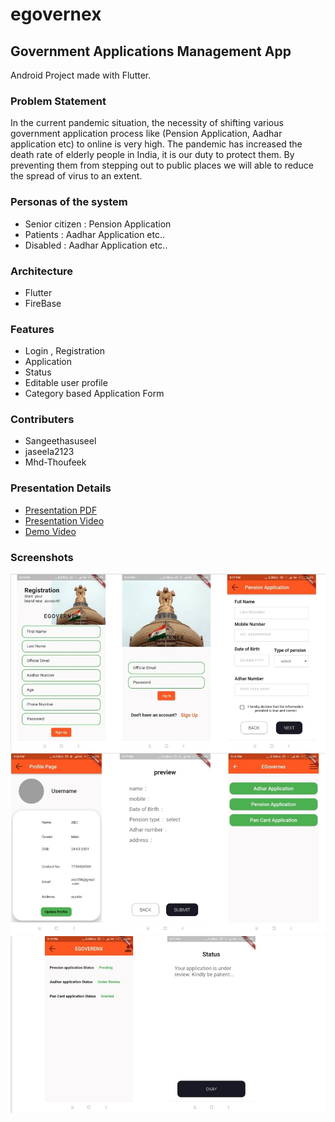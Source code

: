 # egovernex



## Government Applications Management App
Android Project made with Flutter.
### Problem Statement
In the current pandemic situation, the necessity of shifting various
government application process like (Pension Application, Aadhar
application etc) to online is very high.
The pandemic has increased the death rate of elderly people in India, it is our
duty to protect them. By preventing them from stepping out to public places
we will able to reduce the spread of virus to an extent.
### Personas of the system
- Senior citizen : Pension Application
- Patients       : Aadhar Application etc..
- Disabled       : Aadhar Application etc..
### Architecture
- Flutter
- FireBase

### Features
- Login , Registration
- Application 
- Status
- Editable user profile
- Category based Application Form
### Contributers
- Sangeethasuseel
- jaseela2123
- Mhd-Thoufeek
### Presentation Details
- [Presentation PDF](https://github.com/Sangeethasuseel/2022_IBM_Code_Challenge_Egovernex/blob/main/E-governex%20(2)%20(1).pdf)
- [Presentation Video](https://github.com/Sangeethasuseel/2022_IBM_Code_Challenge_Egovernex/blob/main/presentation_video.mp4)
- [Demo Video](https://github.com/Sangeethasuseel/2022_IBM_Code_Challenge_Egovernex/blob/main/Demo.mp4)

### Screenshots
<img  src="https://github.com/Sangeethasuseel/2022_IBM_Code_Challenge_Egovernex/blob/main/blob/login.jpeg">
<img  src="https://github.com/Sangeethasuseel/2022_IBM_Code_Challenge_Egovernex/blob/main/blob/second.jpeg">
<img  src="https://github.com/Sangeethasuseel/2022_IBM_Code_Challenge_Egovernex/blob/main/blob/third.jpeg">
